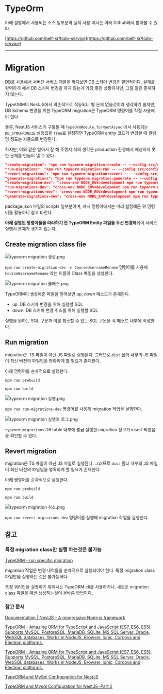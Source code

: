 # TypeOrm

아래 설명에서 사용되는 소스 일부분의 실제 사용 예시는 아래 Github에서 받아볼 수 있다.

[https://github.com/belf-kr/todo-service](https://github.com/belf-kr/todo-service)

---

# Migration

DB를 사용해서 서버단 서비스 개발을 하다보면 DB 스키마 변경은 필연적이다. 설계를 완벽하게 해서 DB 스키마 변경을 하지 않는게 가장 좋은 상황이지만, 그럴 일은 존재하지 않는다.

TypeORM이 NestJS에서 의존적으로 작동되니 별 문제 없을것이라 생각하기 쉽지만, DB Schema 변경을 위한 TypeORM migration은 TypeORM 명령어를 직접 사용해야 한다.

물론, NestJS 서비스가 구동될 때 `TypeOrmModule.forRootAsync` 에서 사용되는 `DB_SYNCHRONIZE` 설정값을 `true`로 설정하면 TypeORM entity 코드가 변경될 때 컬럼명 정도는 자동으로 변경된다.

하지만, 이와 같은 알아서 잘 해 주겠지 식의 생각은 production 환경에서 예상하지 못한 문제를 만들어 낼 수 있다.

```json
"create-migration": "npm run typeorm migration:create -- --config src/config/typeorm/typeorm.config.ts -n",
"run-migrations": "npm run typeorm migration:run -- --config src/config/typeorm/typeorm.config.ts",
"revert-migrations": "npm run typeorm migration:revert -- --config src/config/typeorm/typeorm.config.ts ",
"generate-migrations": "npm run typeorm migration:generate -- --config src/config/typeorm/typeorm.config.ts ",
"create-migration-dev": "cross-env NODE_ENV=development npm run typeorm migration:create -- --config src/config/typeorm/typeorm.config.ts -n",
"run-migrations-dev": "cross-env NODE_ENV=development npm run typeorm migration:run -- --config src/config/typeorm/typeorm.config.ts",
"revert-migrations-dev": "cross-env NODE_ENV=development npm run typeorm migration:revert -- --config src/config/typeorm/typeorm.config.ts ",
"generate-migrations-dev": "cross-env NODE_ENV=development npm run typeorm migration:generate -- --config src/config/typeorm/typeorm.config.ts "
```

package.json 파일의 scripts 일부분이며, 예시 명령어에서는 미리 설정해둔 위 명령어를 활용하니 참고 바란다.

**아래 설명된 명령어들을 따라하기 전 TypeORM Entity 파일을 우선 변경해**둬야 서비스 실행시 문제가 생기지 않는다.

## Create migration class file

![typeorm migration 생성.png](2022-09-11-NestJS와%20TypeORM을%20사용해%20DB%20migration%20진행하기/typeorm_migration_create.png)

`npm run create-migration-dev -n CourseUsernameRename` 명령어를 사용해 `CourseUsernameRename` 라는 이름의 Class 파일을 생성한다.

![typeorm migration 클래스.png](2022-09-11-NestJS와%20TypeORM을%20사용해%20DB%20migration%20진행하기/typeorm_migration_class.png)

TypeORM이 생성해준 파일을 열어보면 up, down 메소드가 존재한다.

- up: DB 스키마 변경을 위해 실행할 SQL
- down: DB 스키마 변경 취소를 위해 실행할 SQL

실행을 원하는 SQL 구문과 이를 취소할 수 있는 SQL 구문을 각 메소드 내부에 작성한다.

## Run migration

migration은 TS 파일이 아닌 JS 파일로 실행된다. 그러므로 `dist` 폴더 내부의 JS 파일이 최신 버전의 파일임을 명확하게 할 필요가 존재한다.

아래 명령어를 순차적으로 실행한다.

`npm run prebuild`

`npm run build`

![typeorm migration 실행.png](2022-09-11-NestJS와%20TypeORM을%20사용해%20DB%20migration%20진행하기/typeorm_migration_execute.png)

`npm run run-migrations-dev` 명령어를 사용해 migration 작업을 실행한다.

![typeorm migration 실행후 로그.png](2022-09-11-NestJS와%20TypeORM을%20사용해%20DB%20migration%20진행하기/typeorm_migration_log_after_execute.png)

`typeorm_migrations` DB table 내부에 방금 실행한 migration 정보가 insert 되었음을 확인할 수 있다.

## Revert migration

migration은 TS 파일이 아닌 JS 파일로 실행된다. 그러므로 `dist` 폴더 내부의 JS 파일이 최신 버전의 파일임을 명확하게 할 필요가 존재한다.

아래 명령어를 순차적으로 실행한다.

`npm run prebuild`

`npm run build`

![typeorm migration 취소.png](2022-09-11-NestJS와%20TypeORM을%20사용해%20DB%20migration%20진행하기/typeorm_migration_cancel.png)

`npm run revert-migrations-dev` 명령어를 실행해 migration 작업을 실행한다.

## 참고

### 특정 migration class만 실행 하는것은 불가능

[TypeORM - run specific migration](https://stackoverflow.com/questions/55422188/typeorm-run-specific-migration)

migration 작업은 변경 내역들을 순차적으로 실행되어야 한다. 특정 migration class 파일만을 실행하는 것은 불가능하다.

특정 쿼리만을 실행하기 위해서는 TypeORM cli를 사용하거나, 새로운 migration class 파일을 매번 생성하는것이 올바른 방법이다.

### 참고 문서

[Documentation | NestJS - A progressive Node.js framework](https://docs.nestjs.com/techniques/database#migrations)

[TypeORM - Amazing ORM for TypeScript and JavaScript (ES7, ES6, ES5). Supports MySQL, PostgreSQL, MariaDB, SQLite, MS SQL Server, Oracle, WebSQL databases. Works in NodeJS, Browser, Ionic, Cordova and Electron platforms.](https://typeorm.io/#/migrations)

[TypeORM - Amazing ORM for TypeScript and JavaScript (ES7, ES6, ES5). Supports MySQL, PostgreSQL, MariaDB, SQLite, MS SQL Server, Oracle, WebSQL databases. Works in NodeJS, Browser, Ionic, Cordova and Electron platforms.](https://typeorm.io/#/using-cli/run-migrations)

[TypeORM and MySql Configuration for NestJS](https://medium.com/swlh/typeorm-and-mysql-configuration-for-nestjs-1d368b42a15f)

[TypeORM and Mysql Configuration for NestJS - Part 2](https://medium.com/geekculture/typeorm-and-mysql-configuration-for-nestjs-part-2-30a288054330)
